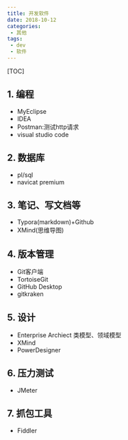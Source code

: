 ```yaml
---
title: 开发软件
date: 2018-10-12
categories: 
 - 其他
tags: 
 - dev
 - 软件
---
```


[TOC]

## 1. 编程

- MyEclipse
- IDEA
- Postman:测试http请求
- visual studio code

## 2. 数据库

- pl/sql
- navicat premium

## 3. 笔记、写文档等

- Typora(markdown)+Github
- XMind(思维导图)

## 4. 版本管理

- Git客户端
- TortoiseGit
- GitHub Desktop
- gitkraken

## 5. 设计

- Enterprise Archiect 类模型、领域模型
- XMind
- PowerDesigner

## 6. 压力测试

- JMeter

## 7. 抓包工具

- Fiddler